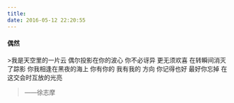 ```yaml
---
title: 
date: 2016-05-12 22:20:55
---
```



<h4>偶然</h4> 
>我是天空里的一片云
偶尔投影在你的波心
你不必讶异
更无须欢喜
在转瞬间消灭了踪影
你我相逢在黑夜的海上
你有你的 我有我的 方向
你记得也好
最好你忘掉
在这交会时互放的光亮

>——徐志摩
